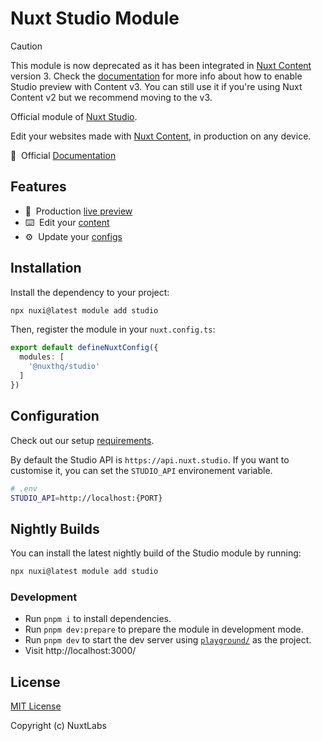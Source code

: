 # Nuxt Studio Module

<!-- [![npm version][npm-version-src]][npm-version-href]
[![npm downloads][npm-downloads-src]][npm-downloads-href]
[![Github Actions CI][github-actions-ci-src]][github-actions-ci-href]
[![Codecov][codecov-src]][codecov-href]
[![License][license-src]][license-href] -->

> [!CAUTION]
> This module is now deprecated as it has been integrated in [Nuxt Content](https://content.nuxt.com) version 3. Check the [documentation](https://content.nuxt.com/docs/studio/setup) for more info about how to enable Studio preview with Content v3.
> You can still use it if you're using Nuxt Content v2 but we recommend moving to the v3.

Official module of [Nuxt Studio](https://nuxt.studio).

Edit your websites made with [Nuxt Content](https://content.nuxt.com/), in production on any device.

📖&nbsp; Official [Documentation](https://nuxt.studio/docs/get-started/setup)

## Features

- 🚀&nbsp; Production [live preview](https://nuxt.studio/docs/projects/preview)
- ⌨️&nbsp; Edit your [content](https://nuxt.studio/docs/developers/content)
- ⚙️&nbsp; Update your [configs](https://nuxt.studio/docs/developers/app-config)

## Installation

Install the dependency to your project:

```bash
npx nuxi@latest module add studio
```

Then, register the module in your `nuxt.config.ts`:

```ts
export default defineNuxtConfig({
  modules: [
    '@nuxthq/studio'
  ]
})
```

## Configuration

Check out our setup [requirements](https://nuxt.studio/docs/projects/setup#requirements-to-use-the-studio-editor). 

By default the Studio API is `https://api.nuxt.studio`. If you want to customise it, you can set the `STUDIO_API` environement variable.

```bash
# .env
STUDIO_API=http://localhost:{PORT}
```

## Nightly Builds

You can install the latest nightly build of the Studio module by running:

```bash
npx nuxi@latest module add studio
```

### Development

- Run `pnpm i` to install dependencies.
- Run `pnpm dev:prepare` to prepare the module in development mode.
- Run `pnpm dev` to start the dev server using [`playground/`](./playground/) as the project.
- Visit http://localhost:3000/

## License

[MIT License](./LICENSE)

Copyright (c) NuxtLabs

<!-- Badges -->
[npm-version-src]: https://img.shields.io/npm/v/@nuxthq/studio/latest.svg
[npm-version-href]: https://npmjs.com/package/@nuxthq/studio

[npm-downloads-src]: https://img.shields.io/npm/dm/@nuxthq/studio.svg
[npm-downloads-href]: https://npmjs.com/package/@nuxthq/studio

[github-actions-ci-src]: https://github.com/nuxtlabs/studio/workflows/studio/badge.svg
[github-actions-ci-href]: https://github.com/nuxtlabs/studio/actions/workflows/studio.yml

[codecov-src]: https://img.shields.io/codecov/c/github/@nuxthq/studio.svg
[codecov-href]: https://codecov.io/gh/@nuxthq/studio

[license-src]: https://img.shields.io/npm/l/@nuxthq/studio.svg
[license-href]: https://npmjs.com/package/@nuxthq/studio
